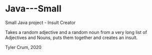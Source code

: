 # Java---Small
Small Java project - Insult Creator

Takes a random adjective and a random noun from a very long list of Adjectives and Nouns, puts them together and creates an insult.

Tyler Crum, 2020
